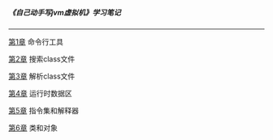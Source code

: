 ##### 《自己动手写jvm虚拟机》学习笔记
---- 
[第1章](ch01/README.md) 命令行工具

[第2章](ch02/README.md) 搜索class文件

[第3章](ch03/README.md) 解析class文件

[第4章](ch04/README.md) 运行时数据区

[第5章](ch05/README.md) 指令集和解释器

[第6章](ch06/README.md) 类和对象